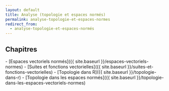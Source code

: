 ```yaml
---
layout: default
title: Analyse (topologie et espaces normés)
permalink: analyse-topologie-et-espaces-normes
redirect_from:
  - analyse-topologie-et-espaces-normés
---
```


<h2>Chapitres</h2>
- [Espaces vectoriels normés]({{ site.baseurl }}/espaces-vectoriels-normes)
- [Suites et fonctions vectorielles]({{ site.baseurl }}/suites-et-fonctions-vectorielles)
- [Topologie dans R]({{ site.baseurl }}/topologie-dans-r)
- [Topologie dans les espaces normés]({{ site.baseurl }}/topologie-dans-les-espaces-vectoriels-normes)
